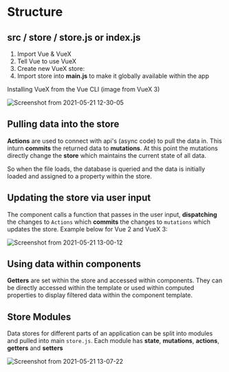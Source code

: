 # Structure

## src / store / store.js or index.js

1. Import Vue & VueX
2. Tell Vue to use VueX
3. Create new VueX store:
4. Import store into **main.js** to make it globally available within the app

Installing VueX from the Vue CLI (image from VueX 3)

![Screenshot from 2021-05-21 12-30-05](https://user-images.githubusercontent.com/73107656/119130882-b43c9d80-ba30-11eb-96d7-3aa401c95ede.png)

## Pulling data into the store

**Actions** are used to connect with api's (async code) to pull the data in. This inturn **commits** the returned data to **mutations**. At this point the mutations directly change the **store** which maintains the current state of all data.

So when the file loads, the database is queried and the data is initially loaded and assigned to a property within the store.

## Updating the store via user input

The component calls a function that passes in the user input, **dispatching** the changes to `Actions` which **commits** the changes to `mutations` which updates the store. Example below for Vue 2 and VueX 3:

![Screenshot from 2021-05-21 13-00-12](https://user-images.githubusercontent.com/73107656/119134240-ce787a80-ba34-11eb-8f5d-f9bf8f64ef09.png)

## Using data within components

**Getters** are set within the store and accessed within components. They can be directly accessed within the template or used within computed properties to display filtered data within the component template.

## Store Modules

Data stores for different parts of an application can be split into modules and pulled into main `store.js`. Each module has **state**, **mutations**, **actions**, **getters** and **setters**

![Screenshot from 2021-05-21 13-07-22](https://user-images.githubusercontent.com/73107656/119134787-7db55180-ba35-11eb-9ecf-f01dccaf2537.png)
